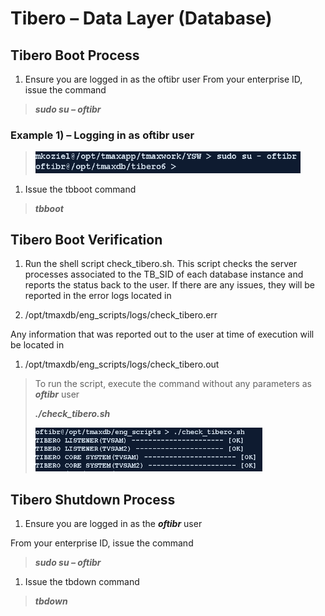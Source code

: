 
Tibero – Data Layer (Database)
==============================

Tibero Boot Process
-------------------

1. Ensure you are logged in as the oftibr user
From your enterprise ID, issue the command

> ***sudo su – oftibr***

### Example 1) – Logging in as oftibr user

> <img src="./media/image2.png" style="width:4.42046in;height:0.35821in" />

1. Issue the tbboot command

> ***tbboot***

Tibero Boot Verification
------------------------

1. Run the shell script check\_tibero.sh. This script checks the server
processes associated to the TB\_SID of each database instance and
reports the status back to the user. If there are any issues, they
will be reported in the error logs located in

1. /opt/tmaxdb/eng\_scripts/logs/check\_tibero.err

Any information that was reported out to the user at time of execution
will be located in

1. /opt/tmaxdb/eng\_scripts/logs/check\_tibero.out

> To run the script, execute the command without any parameters as
> ***oftibr*** user
>
> ***./check\_tibero.sh***
>
> <img src="./media/image3.png" style="width:3.78333in;height:0.72847in" />

Tibero Shutdown Process
-----------------------

1. Ensure you are logged in as the ***oftibr*** user

From your enterprise ID, issue the command

> ***sudo su – oftibr***

1. Issue the tbdown command

> ***tbdown***